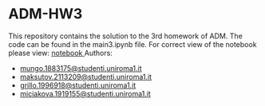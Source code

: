 # ADM-HW3

This repository contains the solution to the 3rd homework of ADM. The code can be found in the main3.ipynb file. For correct view of the notebook please view: [notebook
](https://nbviewer.org/github/Mungo1883175/ADM-HW3/blob/main/main3.ipynb)
Authors:
- mungo.1883175@studenti.uniroma1.it
- maksutov.2113209@studenti.uniroma1.it
- grillo.1996918@studenti.uniroma1.it
- miciakova.1919155@studenti.uniroma1.it

